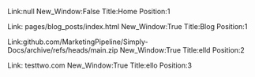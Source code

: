 

Link:null New_Window:False Title:Home Position:1 

Link: pages/blog_posts/index.html New_Window:True Title:Blog Position:1 


Link:github.com/MarketingPipeline/Simply-Docs/archive/refs/heads/main.zip New_Window:True Title:elld Position:2


Link: testtwo.com New_Window:True Title:ello Position:3 
